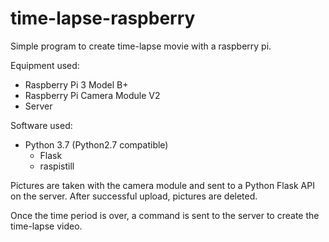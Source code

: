 # time-lapse-raspberry

Simple program to create time-lapse movie with a raspberry pi.

Equipment used:
- Raspberry Pi 3 Model B+
- Raspberry Pi Camera Module V2
- Server

Software used:
- Python 3.7 (Python2.7 compatible)
    - Flask
    - raspistill

Pictures are taken with the camera module and sent to a Python Flask API on the server. After successful upload, pictures are deleted.

Once the time period is over, a command is sent to the server to create the time-lapse video.
 